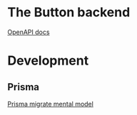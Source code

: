 # The Button backend

[OpenAPI docs](https://the-button-clone-api.onrender.com/docs/static/index.html)

# Development

## Prisma

[Prisma migrate mental model](https://www.prisma.io/docs/concepts/components/prisma-migrate/mental-model)
